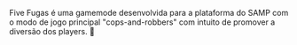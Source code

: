 Five Fugas é uma gamemode desenvolvida para a plataforma do SAMP com o modo de jogo principal "cops-and-robbers" com intuito de promover a diversão dos players. 🤩
